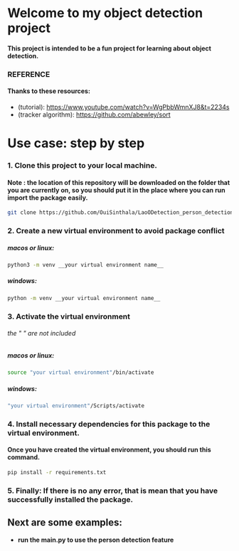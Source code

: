 # Welcome to my object detection project
#### This project is intended to be a fun project for learning about object detection.
### REFERENCE
#### Thanks to these resources:

* (tutorial): https://www.youtube.com/watch?v=WgPbbWmnXJ8&t=2234s  
* (tracker algorithm): https://github.com/abewley/sort 


# Use case: step by step

### 1. Clone this project to your local machine.
#### Note : the location of this repository will be downloaded on the folder that you are currently on, so you should put it in the place where you can run import the package easily.
```bash
git clone https://github.com/OuiSinthala/LaoODetection_person_detection.git
```
### 2. Create a new virtual environment to avoid package conflict
##### macos or linux:
```bash
python3 -m venv __your virtual environment name__
```
##### windows:
```bash
python -m venv __your virtual environment name__
```

### 3. Activate the virtual environment
###### the " " are not included
##### macos or linux:
```bash
source "your virtual environment"/bin/activate
```
##### windows:
```bash
"your virtual environment"/Scripts/activate
```

### 4. Install necessary dependencies for this package to the virtual environment.
#### Once you have created the virtual environment, you should run this command.
```bash
pip install -r requirements.txt
```
### 5. Finally: If there is no any error, that is mean that you have successfully installed the package.


## Next are some examples:

* **run the main.py to use the person detection feature**
